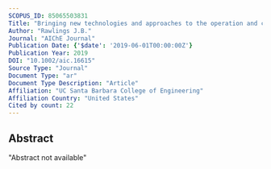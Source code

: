 ```yaml
---
SCOPUS_ID: 85065503831
Title: "Bringing new technologies and approaches to the operation and control of chemical process systems"
Author: "Rawlings J.B."
Journal: "AIChE Journal"
Publication Date: {'$date': '2019-06-01T00:00:00Z'}
Publication Year: 2019
DOI: "10.1002/aic.16615"
Source Type: "Journal"
Document Type: "ar"
Document Type Description: "Article"
Affiliation: "UC Santa Barbara College of Engineering"
Affiliation Country: "United States"
Cited by count: 22
---
```


## Abstract
"Abstract not available"

